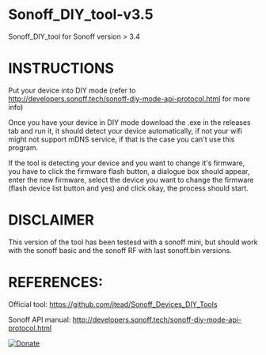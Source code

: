 # Sonoff_DIY_tool-v3.5
Sonoff_DIY_tool for Sonoff version > 3.4

# INSTRUCTIONS

Put your device into DIY mode (refer to http://developers.sonoff.tech/sonoff-diy-mode-api-protocol.html for more info)

Once you have your device in DIY mode download the .exe in the releases tab and run it, it should detect your device automatically, if not your wifi might not support mDNS service, if that is the case you can't use this program.

If the tool is detecting your device and you want to change it's firmware, you have to click the firmware flash button, a dialogue box should appear, enter the new firmware, select the device you want to change the firmware (flash device list button and yes) and click okay, the process should start.

# DISCLAIMER

This version of the tool has been testesd with a sonoff mini, but should work with the sonoff basic and the sonoff RF with last sonoff.bin versions.

# REFERENCES:
Official tool: https://github.com/itead/Sonoff_Devices_DIY_Tools

Sonoff API manual: http://developers.sonoff.tech/sonoff-diy-mode-api-protocol.html


<p><a href="https://www.paypal.com/donate?;hosted_button_id=99WGBDZED62EE" rel="nofollow"><img src="https://camo.githubusercontent.com/2bfa6102e99ff9a137185897b0a566aa0977a4790348c462e6951829e787af8f/68747470733a2f2f696d672e736869656c64732e696f2f62616467652f446f6e6174652d50617950616c2d677265656e2e737667" alt="Donate" data-canonical-src="https://img.shields.io/badge/Donate-PayPal-green.svg" style="max-width:100%;"></a></p>

